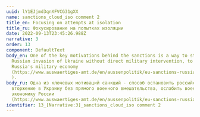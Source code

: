 ```yaml
---
uuid: lY1EJjmd3qnXFVCG31gXX
name: sanctions_cloud_iso comment 2
title_en: Focusing on attempts at isolation
title_ru: Фокусирование на попытках изоляции
date: 2022-09-13T23:45:26.988Z
narrative: 3
order: 13
component: DefaultText
body_en: One of the key motivations behind the sanctions is a way to stop the
  Russian invasion of Ukraine without direct military intervention, to weaken
  Russia's military economy
  (https://www.auswaertiges-amt.de/en/aussenpolitik/eu-sanctions-russia/2515388
  ).
body_ru: Одна из ключевых мотиваций санкций - способ остановить российское
  вторжение в Украину без прямого военного вмешательства, ослабить военную
  экономику России
  (https://www.auswaertiges-amt.de/en/aussenpolitik/eu-sanctions-russia/2515388).
identifier: 13_[Narrative:3]_sanctions_cloud_iso comment 2
---
```


